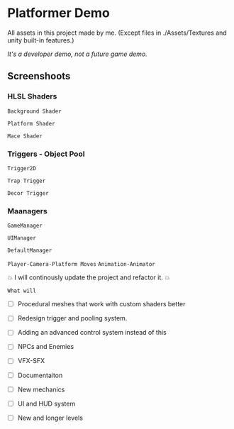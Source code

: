 # Platformer Demo

All assets in this project made by me. (Except files in ./Assets/Textures and unity built-in features.)

*It's a developer demo, not a future game demo.*

Screenshoots
-
### HLSL Shaders

`Background Shader`

`Platform Shader`
 
`Mace Shader`
 
 ### Triggers - Object Pool
 
`Trigger2D`

`Trap Trigger`

`Decor Trigger`

### Maanagers

`GameManager`

`UIManager`

`DefaultManager`


`Player-Camera-Platform Moves`
`Animation-Animator`


:collision: I will continously update the project and refactor it. :collision:

`What will`
- [ ] Procedural meshes that work with custom shaders better
- [ ] Redesign trigger and pooling system. 
- [ ] Adding an advanced control system instead of this 
- [ ] NPCs and Enemies
- [ ] VFX-SFX
- [ ] Documentaiton
- [ ] New mechanics
- [ ] UI and HUD system
- [ ] New and longer levels
 
